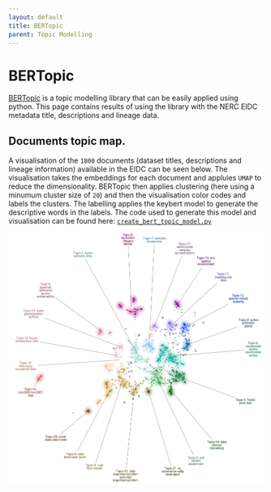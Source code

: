 ```yaml
---
layout: default
title: BERTopic
parent: Topic Modelling
---
```

# BERTopic

[BERTopic](https://maartengr.github.io/BERTopic/index.html) is a topic modelling library that can be easily applied using python. This page contains results of using the library with the NERC EIDC metadata title, descriptions and lineage data.

## Documents topic map.
A visualisation of the `1800` documents (dataset titles, descriptions and lineage information) available in the EIDC can be seen below. The visualisation takes the embeddings for each document and appluies `UMAP` to reduce the dimensionality. BERTopic then applies clustering (here using a minumum cluster size of `20`) and then the visualisation color codes and labels the clusters. The labelling applies the keybert model to generate the descriptive words in the labels. The code used to generate this model and visualisation can be found here: [`create_bert_topic_model.py`](https://github.com/NERC-CEH/discoverability/blob/topic_modelling/topic_modelling/create_bert_topic_model.py)
![docs](bert_topic.png)
